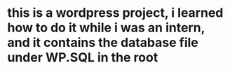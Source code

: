 # this is a wordpress project, i learned how to do it while i was an intern, and it contains the database file under WP.SQL in the root
 
